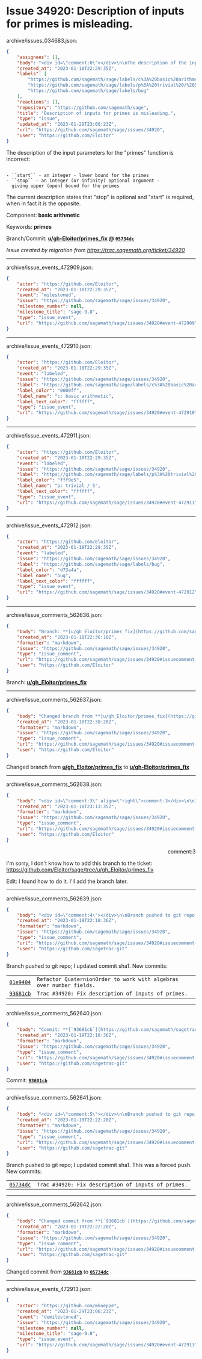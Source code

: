 # Issue 34920: Description of inputs for primes is misleading.

archive/issues_034683.json:
```json
{
    "assignees": [],
    "body": "<div id=\"comment:0\"></div>\n\nThe description of the input parameters for the \"primes\" function is incorrect:\n\n```\n\n- ``start`` - an integer - lower bound for the primes\n- ``stop`` - an integer (or infinity) optional argument -\n  giving upper (open) bound for the primes\n```\n\nThe current description states that \"stop\" is optional and \"start\" is required, when in fact it is the opposite.\n\nComponent: **basic arithmetic**\n\nKeywords: **primes**\n\nBranch/Commit: **[u/gh-Eloitor/primes_fix](https://github.com/sagemath/sagetrac-mirror/tree/u/gh-Eloitor/primes_fix) @ [`05734dc`](https://github.com/sagemath/sagetrac-mirror/commit/05734dc21240dcee47ad789ec8960940813e74ae)**\n\n_Issue created by migration from https://trac.sagemath.org/ticket/34920_\n\n",
    "created_at": "2023-01-18T22:29:35Z",
    "labels": [
        "https://github.com/sagemath/sage/labels/c%3A%20basic%20arithmetic",
        "https://github.com/sagemath/sage/labels/p%3A%20trivial%20/%205",
        "https://github.com/sagemath/sage/labels/bug"
    ],
    "reactions": [],
    "repository": "https://github.com/sagemath/sage",
    "title": "Description of inputs for primes is misleading.",
    "type": "issue",
    "updated_at": "2023-01-29T23:06:23Z",
    "url": "https://github.com/sagemath/sage/issues/34920",
    "user": "https://github.com/Eloitor"
}
```
<div id="comment:0"></div>

The description of the input parameters for the "primes" function is incorrect:

```

- ``start`` - an integer - lower bound for the primes
- ``stop`` - an integer (or infinity) optional argument -
  giving upper (open) bound for the primes
```

The current description states that "stop" is optional and "start" is required, when in fact it is the opposite.

Component: **basic arithmetic**

Keywords: **primes**

Branch/Commit: **[u/gh-Eloitor/primes_fix](https://github.com/sagemath/sagetrac-mirror/tree/u/gh-Eloitor/primes_fix) @ [`05734dc`](https://github.com/sagemath/sagetrac-mirror/commit/05734dc21240dcee47ad789ec8960940813e74ae)**

_Issue created by migration from https://trac.sagemath.org/ticket/34920_





---

archive/issue_events_472909.json:
```json
{
    "actor": "https://github.com/Eloitor",
    "created_at": "2023-01-18T22:29:35Z",
    "event": "milestoned",
    "issue": "https://github.com/sagemath/sage/issues/34920",
    "milestone_number": null,
    "milestone_title": "sage-9.8",
    "type": "issue_event",
    "url": "https://github.com/sagemath/sage/issues/34920#event-472909"
}
```



---

archive/issue_events_472910.json:
```json
{
    "actor": "https://github.com/Eloitor",
    "created_at": "2023-01-18T22:29:35Z",
    "event": "labeled",
    "issue": "https://github.com/sagemath/sage/issues/34920",
    "label": "https://github.com/sagemath/sage/labels/c%3A%20basic%20arithmetic",
    "label_color": "0000ff",
    "label_name": "c: basic arithmetic",
    "label_text_color": "ffffff",
    "type": "issue_event",
    "url": "https://github.com/sagemath/sage/issues/34920#event-472910"
}
```



---

archive/issue_events_472911.json:
```json
{
    "actor": "https://github.com/Eloitor",
    "created_at": "2023-01-18T22:29:35Z",
    "event": "labeled",
    "issue": "https://github.com/sagemath/sage/issues/34920",
    "label": "https://github.com/sagemath/sage/labels/p%3A%20trivial%20/%205",
    "label_color": "fff9e5",
    "label_name": "p: trivial / 5",
    "label_text_color": "ffffff",
    "type": "issue_event",
    "url": "https://github.com/sagemath/sage/issues/34920#event-472911"
}
```



---

archive/issue_events_472912.json:
```json
{
    "actor": "https://github.com/Eloitor",
    "created_at": "2023-01-18T22:29:35Z",
    "event": "labeled",
    "issue": "https://github.com/sagemath/sage/issues/34920",
    "label": "https://github.com/sagemath/sage/labels/bug",
    "label_color": "d73a4a",
    "label_name": "bug",
    "label_text_color": "ffffff",
    "type": "issue_event",
    "url": "https://github.com/sagemath/sage/issues/34920#event-472912"
}
```



---

archive/issue_comments_562636.json:
```json
{
    "body": "Branch: **[u/gh_Eloitor/primes_fix](https://github.com/sagemath/sagetrac-mirror/tree/u/gh_Eloitor/primes_fix)**",
    "created_at": "2023-01-18T22:36:10Z",
    "formatter": "markdown",
    "issue": "https://github.com/sagemath/sage/issues/34920",
    "type": "issue_comment",
    "url": "https://github.com/sagemath/sage/issues/34920#issuecomment-562636",
    "user": "https://github.com/Eloitor"
}
```

Branch: **[u/gh_Eloitor/primes_fix](https://github.com/sagemath/sagetrac-mirror/tree/u/gh_Eloitor/primes_fix)**



---

archive/issue_comments_562637.json:
```json
{
    "body": "Changed branch from **[u/gh_Eloitor/primes_fix](https://github.com/sagemath/sagetrac-mirror/tree/u/gh_Eloitor/primes_fix)** to **[u/gh-Eloitor/primes_fix](https://github.com/sagemath/sagetrac-mirror/tree/u/gh-Eloitor/primes_fix)**",
    "created_at": "2023-01-18T22:38:20Z",
    "formatter": "markdown",
    "issue": "https://github.com/sagemath/sage/issues/34920",
    "type": "issue_comment",
    "url": "https://github.com/sagemath/sage/issues/34920#issuecomment-562637",
    "user": "https://github.com/Eloitor"
}
```

Changed branch from **[u/gh_Eloitor/primes_fix](https://github.com/sagemath/sagetrac-mirror/tree/u/gh_Eloitor/primes_fix)** to **[u/gh-Eloitor/primes_fix](https://github.com/sagemath/sagetrac-mirror/tree/u/gh-Eloitor/primes_fix)**



---

archive/issue_comments_562638.json:
```json
{
    "body": "<div id=\"comment:3\" align=\"right\">comment:3</div>\n\nI'm sorry, I don't know how to add this branch to the ticket: https://github.com/Eloitor/sage/tree/u/gh_Eloitor/primes_fix\n\nEdit: I found how to do it. I'll add the branch later.",
    "created_at": "2023-01-18T23:13:35Z",
    "formatter": "markdown",
    "issue": "https://github.com/sagemath/sage/issues/34920",
    "type": "issue_comment",
    "url": "https://github.com/sagemath/sage/issues/34920#issuecomment-562638",
    "user": "https://github.com/Eloitor"
}
```

<div id="comment:3" align="right">comment:3</div>

I'm sorry, I don't know how to add this branch to the ticket: https://github.com/Eloitor/sage/tree/u/gh_Eloitor/primes_fix

Edit: I found how to do it. I'll add the branch later.



---

archive/issue_comments_562639.json:
```json
{
    "body": "<div id=\"comment:4\"></div>\n\nBranch pushed to git repo; I updated commit sha1. New commits:\n<table><tr><td><a href=\"https://github.com/sagemath/sagetrac-mirror/commit/01e940499cd2f871225d39d5741d903eb69633ed\"><code>01e9404</code></a></td><td><code>Refactor QuaternionOrder to work with algebras over number fields.</code></td></tr><tr><td><a href=\"https://github.com/sagemath/sagetrac-mirror/commit/93681cb0f12e8998581b85080e73dcc77ba35005\"><code>93681cb</code></a></td><td><code>Trac #34920: Fix description of inputs of primes.</code></td></tr></table>\n",
    "created_at": "2023-01-19T22:18:36Z",
    "formatter": "markdown",
    "issue": "https://github.com/sagemath/sage/issues/34920",
    "type": "issue_comment",
    "url": "https://github.com/sagemath/sage/issues/34920#issuecomment-562639",
    "user": "https://github.com/sagetrac-git"
}
```

<div id="comment:4"></div>

Branch pushed to git repo; I updated commit sha1. New commits:
<table><tr><td><a href="https://github.com/sagemath/sagetrac-mirror/commit/01e940499cd2f871225d39d5741d903eb69633ed"><code>01e9404</code></a></td><td><code>Refactor QuaternionOrder to work with algebras over number fields.</code></td></tr><tr><td><a href="https://github.com/sagemath/sagetrac-mirror/commit/93681cb0f12e8998581b85080e73dcc77ba35005"><code>93681cb</code></a></td><td><code>Trac #34920: Fix description of inputs of primes.</code></td></tr></table>




---

archive/issue_comments_562640.json:
```json
{
    "body": "Commit: **[`93681cb`](https://github.com/sagemath/sagetrac-mirror/commit/93681cb0f12e8998581b85080e73dcc77ba35005)**",
    "created_at": "2023-01-19T22:18:36Z",
    "formatter": "markdown",
    "issue": "https://github.com/sagemath/sage/issues/34920",
    "type": "issue_comment",
    "url": "https://github.com/sagemath/sage/issues/34920#issuecomment-562640",
    "user": "https://github.com/sagetrac-git"
}
```

Commit: **[`93681cb`](https://github.com/sagemath/sagetrac-mirror/commit/93681cb0f12e8998581b85080e73dcc77ba35005)**



---

archive/issue_comments_562641.json:
```json
{
    "body": "<div id=\"comment:5\"></div>\n\nBranch pushed to git repo; I updated commit sha1. This was a forced push. New commits:\n<table><tr><td><a href=\"https://github.com/sagemath/sagetrac-mirror/commit/05734dc21240dcee47ad789ec8960940813e74ae\"><code>05734dc</code></a></td><td><code>Trac #34920: Fix description of inputs of primes.</code></td></tr></table>\n",
    "created_at": "2023-01-19T22:22:20Z",
    "formatter": "markdown",
    "issue": "https://github.com/sagemath/sage/issues/34920",
    "type": "issue_comment",
    "url": "https://github.com/sagemath/sage/issues/34920#issuecomment-562641",
    "user": "https://github.com/sagetrac-git"
}
```

<div id="comment:5"></div>

Branch pushed to git repo; I updated commit sha1. This was a forced push. New commits:
<table><tr><td><a href="https://github.com/sagemath/sagetrac-mirror/commit/05734dc21240dcee47ad789ec8960940813e74ae"><code>05734dc</code></a></td><td><code>Trac #34920: Fix description of inputs of primes.</code></td></tr></table>




---

archive/issue_comments_562642.json:
```json
{
    "body": "Changed commit from **[`93681cb`](https://github.com/sagemath/sagetrac-mirror/commit/93681cb0f12e8998581b85080e73dcc77ba35005)** to **[`05734dc`](https://github.com/sagemath/sagetrac-mirror/commit/05734dc21240dcee47ad789ec8960940813e74ae)**",
    "created_at": "2023-01-19T22:22:20Z",
    "formatter": "markdown",
    "issue": "https://github.com/sagemath/sage/issues/34920",
    "type": "issue_comment",
    "url": "https://github.com/sagemath/sage/issues/34920#issuecomment-562642",
    "user": "https://github.com/sagetrac-git"
}
```

Changed commit from **[`93681cb`](https://github.com/sagemath/sagetrac-mirror/commit/93681cb0f12e8998581b85080e73dcc77ba35005)** to **[`05734dc`](https://github.com/sagemath/sagetrac-mirror/commit/05734dc21240dcee47ad789ec8960940813e74ae)**



---

archive/issue_events_472913.json:
```json
{
    "actor": "https://github.com/mkoeppe",
    "created_at": "2023-01-29T23:06:23Z",
    "event": "demilestoned",
    "issue": "https://github.com/sagemath/sage/issues/34920",
    "milestone_number": null,
    "milestone_title": "sage-9.8",
    "type": "issue_event",
    "url": "https://github.com/sagemath/sage/issues/34920#event-472913"
}
```
